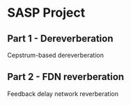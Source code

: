# SASP Project
## Part 1 - Dereverberation
Cepstrum-based dereverberation
## Part 2 - FDN reverberation
Feedback delay network reverberation
